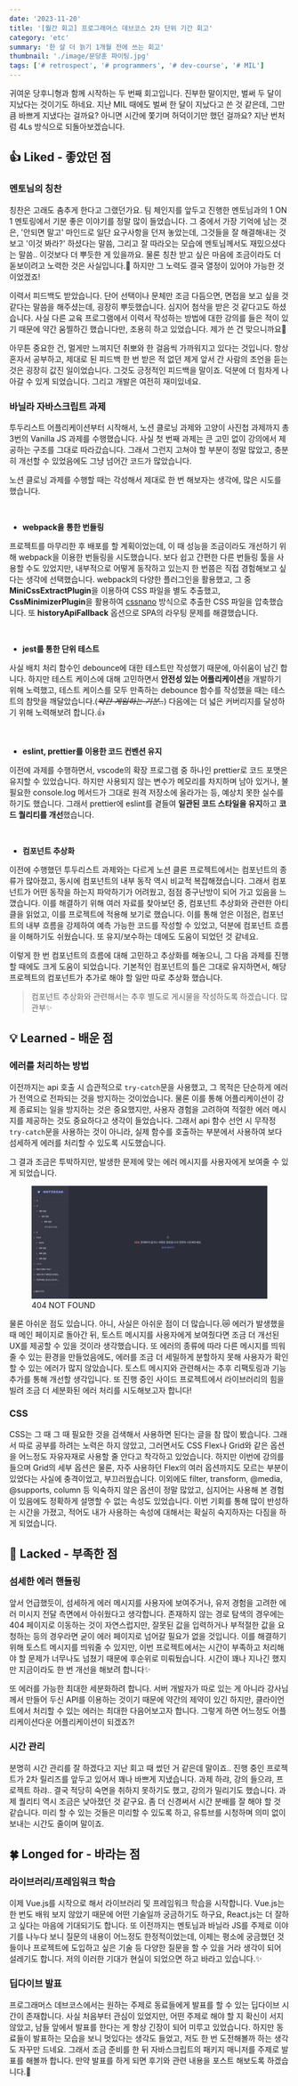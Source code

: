 ```yaml
---
date: '2023-11-20'
title: '[월간 회고] 프로그래머스 데브코스 2차 단위 기간 회고'
category: 'etc'
summary: '한 살 더 늙기 1개월 전에 쓰는 회고'
thumbnail: './image/문당훈 파이팅.jpg'
tags: ['# retrospect', '# programmers', '# dev-course', '# MIL']
---
```


귀여운 당후니형과 함께 시작하는 두 번째 회고입니다. 진부한 말이지만, 벌써 두 달이 지났다는 것이기도 하네요. 지난 MIL 때에도 벌써 한 달이 지났다고 쓴 것 같은데, 그만큼 바쁘게 지냈다는 걸까요? 아니면 시간에 쫓기며 허덕이기만 했던 걸까요? 지난 번처럼 4Ls 방식으로 되돌아보겠습니다.

## 👍 Liked - 좋았던 점

### 멘토님의 칭찬

칭찬은 고래도 춤추게 한다고 그랬던가요. 팀 체인지를 앞두고 진행한 멘토님과의 1 ON 1 멘토링에서 기분 좋은 이야기를 정말 많이 들었습니다. 그 중에서 가장 기억에 남는 것은, '안되면 말고' 마인드로 일단 요구사항을 던져 놓았는데, 그것들을 잘 해결해내는 것 보고 '이것 봐라?' 하셨다는 말씀, 그리고 잘 따라오는 모습에 멘토님께서도 재밌으셨다는 말씀.. 이것보다 더 뿌듯한 게 있을까요. 물론 칭찬 받고 싶은 마음에 조금이라도 더 돋보이려고 노력한 것은 사실입니다.🫣 하지만 그 노력도 결국 열정이 있어야 가능한 것이었겠죠!

이력서 피드백도 받았습니다. 단어 선택이나 문체만 조금 다듬으면, 면접을 보고 싶을 것 같다는 말씀을 해주셨는데, 굉장히 뿌듯했습니다. 심지어 첨삭을 받은 것 같다고도 하셨습니다. 사실 다른 교육 프로그램에서 이력서 작성하는 방법에 대한 강의를 들은 적이 있기 때문에 약간 움찔하긴 했습니다만, 조용히 하고 있었습니다. 제가 쓴 건 맞으니까요🤭

아무튼 중요한 건, 멀게만 느껴지던 취뽀와 한 걸음씩 가까워지고 있다는 것입니다. 항상 혼자서 공부하고, 제대로 된 피드백 한 번 받은 적 없던 제게 앞서 간 사람의 조언을 듣는 것은 굉장히 값진 일이었습니다. 그것도 긍정적인 피드백을 말이죠. 덕분에 더 힘차게 나아갈 수 있게 되었습니다. 그리고 개발은 여전히 재미있네요.

### 바닐라 자바스크립트 과제

투두리스트 어플리케이션부터 시작해서, 노션 클로닝 과제와 고양이 사진첩 과제까지 총 3번의 Vanilla JS 과제를 수행했습니다. 사실 첫 번째 과제는 큰 고민 없이 강의에서 제공하는 구조를 그대로 따라갔습니다. 그래서 그런지 고쳐야 할 부분이 정말 많았고, 충분히 개선할 수 있었음에도 그냥 넘어간 코드가 많았습니다.

노션 클로닝 과제를 수행할 때는 각성해서 제대로 한 번 해보자는 생각에, 많은 시도를 했습니다.

<br />

- **webpack을 통한 번들링**

프로젝트를 마무리한 후 배포를 할 계획이었는데, 이 때 성능을 조금이라도 개선하기 위해 webpack을 이용한 번들링을 시도했습니다. 보다 쉽고 간편한 다른 번들링 툴을 사용할 수도 있었지만, 내부적으로 어떻게 동작하고 있는지 한 번쯤은 직접 경험해보고 싶다는 생각에 선택했습니다. webpack의 다양한 플러그인을 활용했고, 그 중 **MiniCssExtractPlugin**을 이용하여 CSS 파일을 별도 추출했고, **CssMinimizerPlugin**을 활용하여 [cssnano](https://cssnano.co/) 방식으로 추출한 CSS 파일을 압축했습니다. 또 **historyApiFallback** 옵션으로 SPA의 라우팅 문제를 해결했습니다.

<br />

- **jest를 통한 단위 테스트**

사실 배치 처리 함수인 debounce에 대한 테스트만 작성했기 때문에, 아쉬움이 남긴 합니다. 하지만 테스트 케이스에 대해 고민하면서 **안전성 있는 어플리케이션**을 개발하기 위해 노력했고, 테스트 케이스를 모두 만족하는 debounce 함수를 작성했을 때는 테스트의 참맛을 깨달았습니다.(<em><s>약간 게임하는 기분..</s></em>) 다음에는 더 넓은 커버리지를 달성하기 위해 노력해보려 합니다.👍

<br />

- **eslint, prettier를 이용한 코드 컨벤션 유지**

이전에 과제를 수행하면서, vscode의 확장 프로그램 중 하나인 prettier로 코드 포맷은 유지할 수 있었습니다. 하지만 사용되지 않는 변수가 메모리를 차지하며 남아 있거나, 불필요한 console.log 메서드가 그대로 원격 저장소에 올라가는 등, 예상치 못한 실수를 하기도 했습니다. 그래서 prettier에 eslint를 곁들여 **일관된 코드 스타일을 유지**하고 **코드 퀄리티를 개선**했습니다.

<br />

- **컴포넌트 추상화**

이전에 수행했던 투두리스트 과제와는 다르게 노션 클론 프로젝트에서는 컴포넌트의 종류가 많아졌고, 동시에 컴포넌트의 내부 동작 역시 비교적 복잡해졌습니다. 그래서 컴포넌트가 어떤 동작을 하는지 파악하기가 어려웠고, 점점 중구난방이 되어 가고 있음을 느꼈습니다. 이를 해결하기 위해 여러 자료를 찾아보던 중, 컴포넌트 추상화와 관련한 아티클을 읽었고, 이를 프로젝트에 적용해 보기로 했습니다. 이를 통해 얻은 이점은, 컴포넌트의 내부 흐름을 강제하여 예측 가능한 코드를 작성할 수 있었고, 덕분에 컴포넌트 흐름을 이해하기도 쉬웠습니다. 또 유지/보수하는 데에도 도움이 되었던 것 같네요.

이렇게 한 번 컴포넌트의 흐름에 대해 고민하고 추상화를 해놓으니, 그 다음 과제를 진행할 때에도 크게 도움이 되었습니다. 기본적인 컴포넌트의 틀은 그대로 유지하면서, 해당 프로젝트의 컴포넌트가 추가로 해야 할 일만 따로 추상화 했습니다.

> 컴포넌트 추상화와 관련해서는 추후 별도로 게시물을 작성하도록 하겠습니다. 많관부✨

## 💡 Learned - 배운 점

### 에러를 처리하는 방법

이전까지는 api 호출 시 습관적으로 `try-catch`문을 사용했고, 그 목적은 단순하게 에러가 전역으로 전파되는 것을 방지하는 것이었습니다. 물론 이를 통해 어플리케이션이 강제 종료되는 일을 방지하는 것은 중요했지만, 사용자 경험을 고려하여 적절한 에러 메시지를 제공하는 것도 중요하다고 생각이 들었습니다. 그래서 api 함수 선언 시 무작정 `try-catch`문을 사용하는 것이 아니라, 실제 함수를 호출하는 부분에서 사용하여 보다 섬세하게 에러를 처리할 수 있도록 시도했습니다.

그 결과 조금은 투박하지만, 발생한 문제에 맞는 에러 메시지를 사용자에게 보여줄 수 있게 되었습니다.

<figure>
  <img src="./image/notidiann_404.webp" alt="404 page"/>
  <figcaption figcaption>404 NOT FOUND</figcaption>
</figure>

물론 아쉬운 점도 있습니다. 아니, 사실은 아쉬운 점이 더 많습니다.😿 에러가 발생했을 때 메인 페이지로 돌아간 뒤, 토스트 메시지를 사용자에게 보여줬다면 조금 더 개선된 UX를 제공할 수 있을 것이라 생각했습니다. 또 에러의 종류에 따라 다른 메시지를 띄워줄 수 있는 환경을 만들었음에도, 에러를 조금 더 세밀하게 분할하지 못해 사용자가 확인할 수 있는 에러가 많지 않았습니다. 토스트 메시지와 관련해서는 추후 리팩토링과 기능 추가를 통해 개선할 생각입니다. 또 진행 중인 사이드 프로젝트에서 라이브러리의 힘을 빌려 조금 더 세분화된 에러 처리를 시도해보고자 합니다!

### CSS

CSS는 그 때 그 때 필요한 것을 검색해서 사용하면 된다는 글을 참 많이 봤습니다. 그래서 따로 공부를 하려는 노력은 하지 않았고, 그러면서도 CSS Flex나 Grid와 같은 옵션을 어느정도 자유자재로 사용할 줄 안다고 착각하고 있었습니다. 하지만 이번에 강의를 들으며 Grid의 세부 옵션은 물론, 자주 사용하던 Flex의 여러 옵션까지도 모르는 부분이 있었다는 사실에 충격이었고, 부끄러웠습니다. 이외에도 filter, transform, @media, @supports, column 등 익숙하지 않은 옵션이 정말 많았고, 심지어는 사용해 본 경험이 있음에도 정확하게 설명할 수 없는 속성도 있었습니다. 이번 기회를 통해 많이 반성하는 시간을 가졌고, 적어도 내가 사용하는 속성에 대해서는 확실히 숙지하자는 다짐을 하게 되었습니다.

## 🪫 Lacked - 부족한 점

### 섬세한 에러 핸들링

앞서 언급했듯이, 섬세하게 에러 메시지를 사용자에 보여주거나, 유저 경험을 고려한 에러 미시지 전달 측면에서 아쉬웠다고 생각합니다. 존재하지 않는 경로 탐색의 경우에는 404 페이지로 이동하는 것이 자연스럽지만, 잘못된 값을 입력하거나 부적절한 값을 요청하는 등의 경우라면 굳이 에러 페이지로 넘어갈 필요가 없을 것입니다. 이를 해결하기 위해 토스트 메시지를 띄워줄 수 있지만, 이번 프로젝트에서는 시간이 부족하고 처리해야 할 문제가 너무나도 넘쳤기 때문에 후순위로 미뤄뒀습니다. 시간이 꽤나 지나긴 했지만 지금이라도 한 번 개선을 해보려 합니다✨

또 에러를 가능한 최대한 세분화하려 합니다. 서버 개발자가 따로 있는 게 아니라 강사님께서 만들어 두신 API를 이용하는 것이기 때문에 약간의 제약이 있긴 하지만, 클라이언트에서 처리할 수 있는 에러는 최대한 다음어보고자 합니다. 그렇게 하면 어느정도 어플리케이션다운 어플리케이션이 되겠죠?!

### 시간 관리

분명히 시간 관리를 잘 하겠다고 지난 회고 때 썼던 거 같은데 말이죠.. 진행 중인 프로젝트가 2차 릴리즈를 앞두고 있어서 꽤나 바쁘게 지냈습니다. 과제 하랴, 강의 들으랴, 프로젝트 하랴.. 결국 적당히 숙면을 취하지 못하기도 했고, 강의가 밀리기도 했습니다. 과제 퀄리티 역시 조금은 낮아졌던 것 같구요. 좀 더 신경써서 시간 분배를 잘 해야 할 것 같습니다. 미리 할 수 있는 것들은 미리할 수 있도록 하고, 유튜브를 시청하며 의미 없이 보내는 시간도 줄이며 말이죠.

## 🍀 Longed for - 바라는 점

### 라이브러리/프레임워크 학습

이제 Vue.js를 시작으로 해서 라이브러리 및 프레임워크 학습을 시작합니다. Vue.js는 한 번도 배워 보지 않았기 때문에 어떤 기술일까 궁금하기도 하구요, React.js는 더 잘하고 싶다는 마음에 기대되기도 합니다. 또 이전까지는 멘토님과 바닐라 JS를 주제로 이야기를 나누다 보니 질문의 내용이 어느정도 한정적이었는데, 이제는 평소에 궁금했던 것들이나 프로젝트에 도입하고 싶은 기술 등 다양한 질문을 할 수 있을 거라 생각이 되어 설레기도 합니다. 저의 이러한 기대가 현실이 되었으면 하고 바라고 있습니다.✨

### 딥다이브 발표

프로그래머스 데브코스에서는 원하는 주제로 동료들에게 발표를 할 수 있는 딥다이브 시간이 존재합니다. 사실 처음부터 관심이 있었지만, 어떤 주제로 해야 할 지 확신이 서지 않았고, 남들 앞에서 발표를 한다는 게 항상 긴장이 되어 미루고 있었습니다. 하지만 동료들이 발표하는 모습을 보니 멋있다는 생각도 들었고, 저도 한 번 도전해볼까 하는 생각도 자꾸만 드네요. 그래서 조금 준비를 한 뒤 자바스크립트의 패키지 매니저를 주제로 발표를 해볼까 합니다. 만약 발표를 하게 되면 후기와 관련 내용을 포스트 해보도록 하겠습니다.👊
